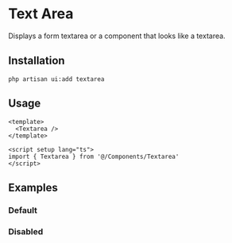 # Text Area

Displays a form textarea or a component that looks like a textarea.

<ComponentPreview name="Textarea" />

## Installation

```shell
php artisan ui:add textarea
```

## Usage

```vue
<template>
  <Textarea />
</template>

<script setup lang="ts">
import { Textarea } from '@/Components/Textarea'
</script>
```

## Examples

### Default

<ComponentPreview name="Textarea" />

### Disabled

<ComponentPreview name="TextareaDisabled" />
